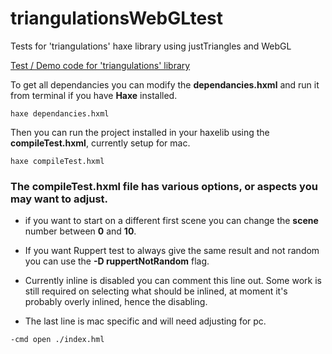 # triangulationsWebGLtest
Tests for 'triangulations' haxe library using justTriangles and WebGL

[ Test / Demo code for 'triangulations' library ]( https://github.com/nanjizal/triangulations )

To get all dependancies you can modify the **dependancies.hxml** and run it from terminal if you have **Haxe** installed.

```
haxe dependancies.hxml
```
Then you can run the project installed in your haxelib using the **compileTest.hxml**, currently setup for mac.

```
haxe compileTest.hxml
```

### The compileTest.hxml file has various options, or aspects you may want to adjust.

  - if you want to start on a different first scene you can change the **scene** number between **0** and **10**.  

  - If you want Ruppert test to always give the same result and not random you can use the 
    **-D ruppertNotRandom** flag.

  - Currently inline is disabled you can comment this line out. Some work is still required on selecting what should be inlined, at moment it's probably overly inlined, hence the disabling.

  - The last line is mac specific and will need adjusting for pc.
```
-cmd open ./index.hml
```
